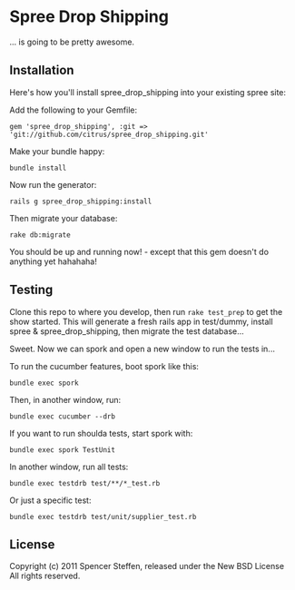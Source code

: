 Spree Drop Shipping
===================

... is going to be pretty awesome.


Installation
------------

Here's how you'll install spree_drop_shipping into your existing spree site:


Add the following to your Gemfile:

    gem 'spree_drop_shipping', :git => 'git://github.com/citrus/spree_drop_shipping.git'

Make your bundle happy:

    bundle install
    
Now run the generator:

    rails g spree_drop_shipping:install
    
Then migrate your database:

    rake db:migrate
    
    
You should be up and running now! - except that this gem doesn't do anything yet hahahaha!



Testing
-------

Clone this repo to where you develop, then run `rake test_prep` to get the show started. This will generate a fresh rails app in test/dummy, install spree & spree_drop_shipping, then migrate the test database...

Sweet. Now we can spork and open a new window to run the tests in...

To run the cucumber features, boot spork like this:

    bundle exec spork

Then, in another window, run:

    bundle exec cucumber --drb
    
If you want to run shoulda tests, start spork with:

    bundle exec spork TestUnit
    
In another window, run all tests:

    bundle exec testdrb test/**/*_test.rb
    
Or just a specific test:

    bundle exec testdrb test/unit/supplier_test.rb
  


License
-------

Copyright (c) 2011 Spencer Steffen, released under the New BSD License All rights reserved.
